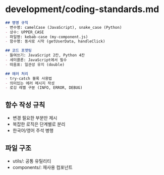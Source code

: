 # development/coding-standards.md

```markdown
## 명명 규칙
- 변수명: camelCase (JavaScript), snake_case (Python)
- 상수: UPPER_CASE
- 파일명: kebab-case (my-component.js)
- 함수명: 동사로 시작 (getUserData, handleClick)

## 코드 포맷팅
- 들여쓰기: JavaScript 2칸, Python 4칸
- 세미콜론: JavaScript에서 필수
- 따옴표: 일관성 유지 (double)

## 에러 처리
- try-catch 블록 사용법
- 의미있는 에러 메시지 작성
- 로깅 레벨 구분 (INFO, ERROR, DEBUG)
```

## 함수 작성 규칙
- 변경 필요한 부분만 제시
- 복잡한 로직은 단계별로 분리
- 한국어/영어 주석 병행

## 파일 구조
- utils/: 공통 유틸리티
- components/: 재사용 컴포넌트